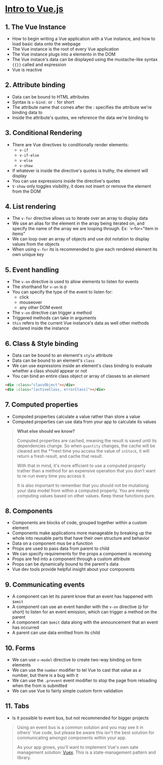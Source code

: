 # [Intro to Vue.js](https://www.vuemastery.com/courses/intro-to-vue-js/vue-instance/)

## 1. The Vue Instance

* How to begin writing a Vue application with a Vue instance, and how to load basic data onto the webpage
* The Vue instance is the root of every Vue application
* The Vue instance plugs into a elemento in the DOM
* The Vue instace's data can be displayed using the mustache-like syntax `{{}}` called and expression
* Vue is reactive

## 2. Attribute binding

* Data can be bound to HTML attributes
* Syntax is `v-bind:` or `:` for short
* The attribute name that comes after the : specifies the attribute we're binding data to
* Inside the attribute's quotes, we reference the data we're binding to

## 3. Conditional Rendering
* There are Vue directives to conditionally render elements:
    * `v-if`
    * `v-if-else`
    * `v-else`
    * `v-show`
* If whatever is inside the directive's quotes is truthy, the element will display
* You can use expressions inside the directive's quotes
* `V-show` only toggles visibility, it does not insert or remove the element from the DOM

## 4. List rendering
* The `v-for` directive allows us to iterate over an array to display data
* We use an alias for the element in the array being iterated on, and specify the name of the array we are looping through. Ex: `v-for="item in items"
* We can loop over an array of objects and use dot notation to display values from the objects
* When using `v-for` its is recommended to give each rendered element its own unique key

## 5. Event handling
* The `v-on` directive is used to allow elements to listen for events
* The shorthand for `v-on` is `@`
* You can specify the type of the event to listen for:
    * click
    * mouseover
    * any other DOM event
* The `v-on` directive can trigger a method
* Triggered methods can take in arguments
* `this` refers to the current Vue instance's data as well other methods declared inside the instance

## 6. Class & Style binding
* Data can be bound to an element's `style` attribute
* Data can be bound to an element's `class`
* We can use expressions inside an element's class binding to evaluate whether a class should appear or not
* You can bind an entire class object or array of classes to an element
```html
<div :class="classObject"></div>
<div :class="[activeClass, errorClass]"></div>
```

## 7. Computed properties
* Computed properties calculate a value rather than store a value
* Computed properties can use data from your app to calculate its values
> **What else should we know?**
>
> Computed properties are cached, meaning the result is saved until its dependencies change. So when `quantity` changes, the cache will be cleared ant the **next time you access the value of `inStock`, it will return a fresh result, and cache that result.
>
> With that in mind, it's more efficient to use a computed property trather than a method for an expensive operation that you don't want to re-run every time you access it.
> 
> It is also important to remember that you should not be mutationg your data model from within a computed property. You are merely computing values based on other values.
> Keep these functions pure.

## 8. Components
* Components are blocks of code, grouped together within a custom element
* Components make applications more manageable by breaking up the whole into reusable parts that have their own structure and behavior
* Data on a component mus be a function
* Props are used to pass data from parent to child
* We can specify requirements for the props a compoment is receiving
* Props are fed into a component through a custom attribute
* Props can be dynamically bound to the parent's data
* Vue dev tools provide helpful insight about your components

## 9. Communicating events
* A component can let its parent know that an event has happened with `$emit`
* A component can use an event handler with the `v-on` directive (`@` for short) to listen for an event emission, which can trigger a method on the parent
* A component can `$emit` data along with the announcement that an event has occurred
* A parent can use data emitted from its child

## 10. Forms
* We can use `v-model` directive to create two-way binding on form elements
* We can use the `number` modifier to tel Vue to cast that value as a number, but there is a bug with it
* We can use the `.prevent` event modifier to stop the page from reloading when the from is submitted
* We can use Vue to fairly simple custom form validation

## 11. Tabs
* Is it possible to event bus, but not recommended for bigger projects

>Using an event bus is a common solution and you may see it in others' Vue code, but please be aware this isn't the best solution for communicating amongst components within your app.
> 
> As your app grows, you'll want to implement Vue's own sate management solution: [Vuex](https://vuex.vuejs.org/en/intro.html). This is a state-management pattern and library.